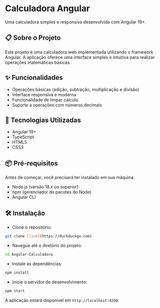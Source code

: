 # Calculadora Angular

Uma calculadora simples e responsiva desenvolvida com Angular 19+.

## 📋 Sobre o Projeto

Este projeto é uma calculadora web implementada utilizando o framework Angular.
A aplicação oferece uma interface simples e intuitiva para realizar operações
matemáticas básicas.

## ✨ Funcionalidades

- Operações básicas (adição, subtração, multiplicação e divisão)
- Interface responsiva e moderna
- Funcionalidade de limpar cálculo
- Suporte a operações com números decimais

## 🚀 Tecnologias Utilizadas

- Angular 19+
- TypeScript
- HTML5
- CSS3

## 📦 Pré-requisitos

Antes de começar, você precisará ter instalado em sua máquina:

- Node.js (versão 18.x ou superior)
- npm (gerenciador de pacotes do Node)
- Angular CLI

## 🛠️ Instalação

- Clone o repositório:

```bash
git clone [link](https://duckduckgo.com)
```

- Navegue até o diretório do projeto:

```bash
cd Angular-Calculadora
```

- Instale as dependências:

```bash
npm install
```

- Inicie o servidor de desenvolvimento:

```bash
npm start
```

A aplicação estará disponível em `http://localhost:4200`.
